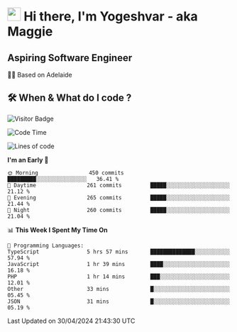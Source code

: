 <h1><img src="https://emojis.slackmojis.com/emojis/images/1531849430/4246/blob-sunglasses.gif?1531849430" width="30"/> Hi there, I'm Yogeshvar - aka Maggie</h1>

## Aspiring Software Engineer
🏂🏻  Based on Adelaide 

## 🛠 When & What do I code ?  

![Visitor Badge](https://visitor-badge.feriirawann.repl.co?username=yogeshvar&repo=yogeshvar&label=Visitors&style=plastic&color=%23457BFF&contentType=svg)

<!--START_SECTION:waka-->
![Code Time](http://img.shields.io/badge/Code%20Time-2%2C884%20hrs%2058%20mins-blue)

![Lines of code](https://img.shields.io/badge/From%20Hello%20World%20I%27ve%20Written-4.2%20million%20lines%20of%20code-blue)

**I'm an Early 🐤** 

```text
🌞 Morning                450 commits         █████████░░░░░░░░░░░░░░░░   36.41 % 
🌆 Daytime                261 commits         █████░░░░░░░░░░░░░░░░░░░░   21.12 % 
🌃 Evening                265 commits         █████░░░░░░░░░░░░░░░░░░░░   21.44 % 
🌙 Night                  260 commits         █████░░░░░░░░░░░░░░░░░░░░   21.04 % 
```


📊 **This Week I Spent My Time On** 

```text
💬 Programming Languages: 
TypeScript               5 hrs 57 mins       ██████████████░░░░░░░░░░░   57.94 % 
JavaScript               1 hr 39 mins        ████░░░░░░░░░░░░░░░░░░░░░   16.18 % 
PHP                      1 hr 14 mins        ███░░░░░░░░░░░░░░░░░░░░░░   12.01 % 
Other                    33 mins             █░░░░░░░░░░░░░░░░░░░░░░░░   05.45 % 
JSON                     31 mins             █░░░░░░░░░░░░░░░░░░░░░░░░   05.19 % 
```


 Last Updated on 30/04/2024 21:43:30 UTC
<!--END_SECTION:waka-->
